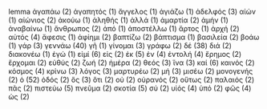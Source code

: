 lemma
ἀγαπάω (2) 
ἀγαπητός (1) 
ἄγγελος (1) 
ἁγιάζω (1) 
ἀδελφός (3) 
αἰών (1) 
αἰώνιος (2) 
ἀκούω (1) 
ἀληθής (1) 
ἀλλά (1) 
ἁμαρτία (2) 
ἀμήν (1) 
ἀναβαίνω (1) 
ἄνθρωπος (2)
ἀπό (1) 
ἀποστέλλω (1) 
ἄρτος (1) 
ἀρχή (2)
αὐτός (4)
ἄφεσις (1) 
ἀφίημι (2) 
βαπτίζω (2) 
βάπτισμα (1) 
βασιλεία (2) 
βοάω (1) 
γάρ (3) 
γεννάω (40)
γῆ (1) 
γίνομαι (3)
γράφω (2) 
δέ (38)
διά (2)
διακονέω (1) 
ἐγώ (1)
εἰμί (6)
εἰς (2)
ἐκ (5)
ἐν (4)
ἐντολή (4) 
ἔρημος (2) 
ἔρχομαι (2)
εὐθύς (2) 
ζωή (2) 
ἡμέρα (2) 
θεός (3)
ἵνα (3)
καί (6)
καινός (2) 
κόσμος (4)
κρίνω (3) 
λόγος (3)
μαρτυρέω (2)
μή (3) 
μισέω (2) 
μονογενής (2) 
ὁ (52)
ὁδός (2) 
ὅς (3) 
ὅτι (2) 
οὐ (2)
οὐρανός (2) 
οὕτως (2) 
παλαιός (2) 
πᾶς (2)
πιστεύω (5) 
πνεῦμα (2) 
σκοτία (5) 
σύ (2) 
υἱός (4) 
ὑπό (2) 
φῶς (4)
ὡς (2) 

